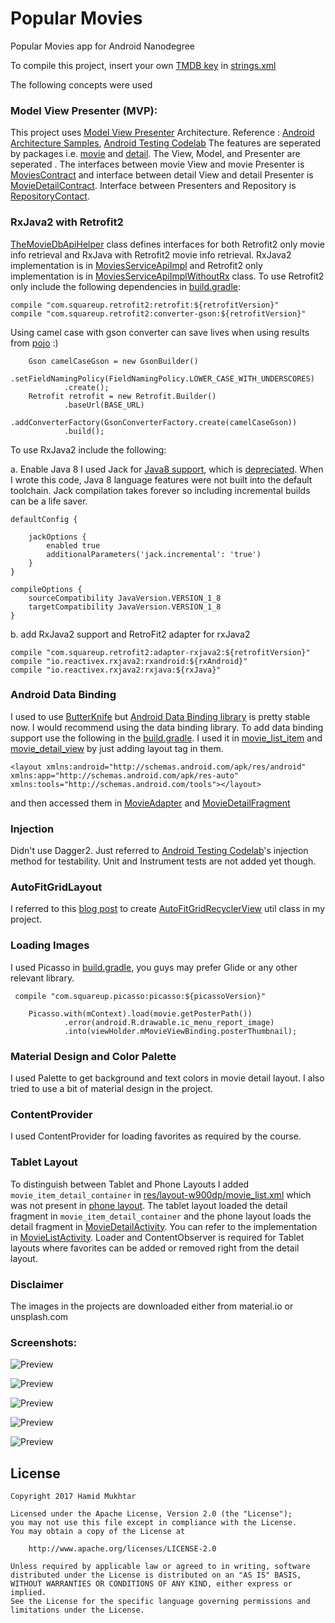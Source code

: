 # Popular Movies
Popular Movies app for Android Nanodegree

To compile this project, insert your own [TMDB key](https://www.themoviedb.org/documentation/api) in [strings.xml](/app/src/main/res/values/strings.xml)

The following concepts were used

### Model View Presenter (MVP): 

This project uses [Model View Presenter](https://en.wikipedia.org/wiki/Model-view-presenter) Architecture. Reference : [Android Architecture Samples](https://github.com/googlesamples/android-architecture), [Android Testing Codelab](https://codelabs.developers.google.com/codelabs/android-testing/index.html)
The features are seperated by packages i.e. [movie](/app/src/main/java/org/ipforsmartobjects/apps/popularmovies/movie) and [detail](/app/src/main/java/org/ipforsmartobjects/apps/popularmovies/detail). The View, Model, and Presenter are seperated . The interfaces between movie View and movie Presenter is [MoviesContract](/app/src/main/java/org/ipforsmartobjects/apps/popularmovies/movie/MoviesContract.java) and interface between detail View and detail Presenter is [MovieDetailContract](app/src/main/java/org/ipforsmartobjects/apps/popularmovies/detail/MovieDetailContract.java). Interface between Presenters and Repository is [RepositoryContact](/app/src/main/java/org/ipforsmartobjects/apps/popularmovies/data/RepositoryContract.java). 

### RxJava2 with Retrofit2

[TheMovieDbApiHelper](/app/src/main/java/org/ipforsmartobjects/apps/popularmovies/util/TheMovieDbApiHelper.java) class defines interfaces for both Retrofit2 only movie info retrieval and RxJava with Retrofit2 movie info retrieval. RxJava2 implementation is in [MoviesServiceApiImpl](/app/src/main/java/org/ipforsmartobjects/apps/popularmovies/data/MoviesServiceApiImpl.java) and Retrofit2 only implementation is in [MoviesServiceApiImplWithoutRx](/app/src/main/java/org/ipforsmartobjects/apps/popularmovies/data/MoviesServiceApiImplWithoutRx.java) class. 
To use Retrofit2 only include the following dependencies in [build.gradle](app/build.gradle):

    compile "com.squareup.retrofit2:retrofit:${retrofitVersion}"
    compile "com.squareup.retrofit2:converter-gson:${retrofitVersion}"

Using camel case with gson converter can save lives when using results from [pojo](www.jsonschema2pojo.org/) :)

        Gson camelCaseGson = new GsonBuilder()
                .setFieldNamingPolicy(FieldNamingPolicy.LOWER_CASE_WITH_UNDERSCORES)
                .create();
        Retrofit retrofit = new Retrofit.Builder()
                .baseUrl(BASE_URL)
                .addConverterFactory(GsonConverterFactory.create(camelCaseGson))
                .build();



To use RxJava2 include the following: 

a. Enable Java 8
I used Jack for [Java8 support](https://developer.android.com/guide/platform/j8-jack.html), which is [depreciated](https://android-developers.googleblog.com/2017/03/future-of-java-8-language-feature.html). When I wrote this code, Java 8 language features were not built into the default toolchain. Jack compilation takes forever so including incremental builds can be a life saver.

    defaultConfig {

        jackOptions {
            enabled true
            additionalParameters('jack.incremental': 'true')
        }
    }

    compileOptions {
        sourceCompatibility JavaVersion.VERSION_1_8
        targetCompatibility JavaVersion.VERSION_1_8
    }

b. add RxJava2 support and RetroFit2 adapter for rxJava2

    compile "com.squareup.retrofit2:adapter-rxjava2:${retrofitVersion}"
    compile "io.reactivex.rxjava2:rxandroid:${rxAndroid}"
    compile "io.reactivex.rxjava2:rxjava:${rxJava}"


### Android Data Binding

I used to use [ButterKnife](http://jakewharton.github.io/butterknife/) but [Android Data Binding library](https://developer.android.com/topic/libraries/data-binding/index.html) is pretty stable now. I would recommend using the data binding library. To add data binding support use the following in the [build.gradle](app/build.gradle). I used it in [movie_list_item](/app/src/main/res/layout/movie_list_item.xml) and [movie_detail_view](/app/src/main/res/layout/movie_detail_view.xml) by just adding layout tag in them. 

`<layout xmlns:android="http://schemas.android.com/apk/res/android"
    xmlns:app="http://schemas.android.com/apk/res-auto"
    xmlns:tools="http://schemas.android.com/tools"></layout>`

 and then accessed them in [MovieAdapter](/app/src/main/java/org/ipforsmartobjects/apps/popularmovies/movie/MovieAdapter.java) and [MovieDetailFragment](/app/src/main/java/org/ipforsmartobjects/apps/popularmovies/detail/MovieDetailFragment.java)
 
### Injection
 
 Didn't use Dagger2. Just referred to [Android Testing Codelab](https://codelabs.developers.google.com/codelabs/android-testing/index.html)'s injection method for testability. Unit and Instrument tests are not added yet though. 
 
### AutoFitGridLayout
 I referred to this [blog post](http://blog.sqisland.com/2014/12/recyclerview-autofit-grid.html) to create [AutoFitGridRecyclerView](/app/src/main/java/org/ipforsmartobjects/apps/popularmovies/util/AutoFitGridRecyclerView.java) util class in my project. 
 
### Loading Images
 
 I used Picasso in [build.gradle](app/build.gradle), you guys may prefer Glide or any other relevant library.
 
     compile "com.squareup.picasso:picasso:${picassoVersion}"

        Picasso.with(mContext).load(movie.getPosterPath())
                .error(android.R.drawable.ic_menu_report_image)
                .into(viewHolder.mMovieViewBinding.posterThumbnail);
                
  
### Material Design and Color Palette
 
 I used Palette to get background and text colors in movie detail layout. I also tried to use a bit of material design in the project.

### ContentProvider

 I used ContentProvider for loading favorites as required by the course. 

### Tablet Layout

 To distinguish between Tablet and Phone Layouts I added `movie_item_detail_container` in [res/layout-w900dp/movie_list.xml](app/src/main/res/layout-w900dp/movie_list.xml) which was not present in [phone layout](app/src/main/res/layout/movie_list.xml). The tablet layout loaded the detail fragment in `movie_item_detail_container` and the phone layout loads the detail fragment in [MovieDetailActivity](/app/src/main/java/org/ipforsmartobjects/apps/popularmovies/detail/MovieDetailActivity.java). You can refer to the implementation in [MovieListActivity](/app/src/main/java/org/ipforsmartobjects/apps/popularmovies/movie/MovieListActivity.java). Loader and ContentObserver is required for Tablet layouts where favorites can be added or removed right from the detail layout.
 
### Disclaimer 
 
 The images in the projects are downloaded either from material.io or unsplash.com
 
### Screenshots: 
 
 
![Preview](screenshots/popular.png)


![Preview](screenshots/tablet.png)


![Preview](screenshots/tablet_land.png)


![Preview](screenshots/detail.png)


![Preview](screenshots/detail2.png)


## License
```
Copyright 2017 Hamid Mukhtar

Licensed under the Apache License, Version 2.0 (the "License");
you may not use this file except in compliance with the License.
You may obtain a copy of the License at

    http://www.apache.org/licenses/LICENSE-2.0

Unless required by applicable law or agreed to in writing, software
distributed under the License is distributed on an "AS IS" BASIS,
WITHOUT WARRANTIES OR CONDITIONS OF ANY KIND, either express or implied.
See the License for the specific language governing permissions and
limitations under the License.
```


